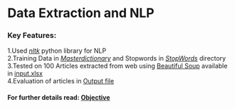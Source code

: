 <h1>Data Extraction and NLP</h1>
<h3>Key Features:</h4>

  1.Used  <a href="https://www.nltk.org/" target="blank">*nltk*</a> python library for NLP<br>
  2.Training Data in <a href="https://github.com/Upeshjeengar/Data-Extraction-and-NLP/tree/main/MasterDictionary">*Masterdictionary*</a> and Stopwords in <a href="https://github.com/Upeshjeengar/Data-Extraction-and-NLP/tree/main/StopWords">*StopWords*</a> directory <br>
  3.Tested on 100 Articles extracted from web using <a href="https://pypi.org/project/beautifulsoup4/" target="blank"> Beautiful Soup</a> available in <a href="https://github.com/Upeshjeengar/Data-Extraction-and-NLP/blob/main/Input.xlsx">input.xlsx</a> <br>
  4.Evaluation of articles in <a href="https://github.com/Upeshjeengar/Data-Extraction-and-NLP/blob/main/Output.xlsx">Output file </a> <br>

<h4>For further details read: <a href="https://github.com/Upeshjeengar/Data-Extraction-and-NLP/blob/main/Objective.pdf">Objective</a></h4>
